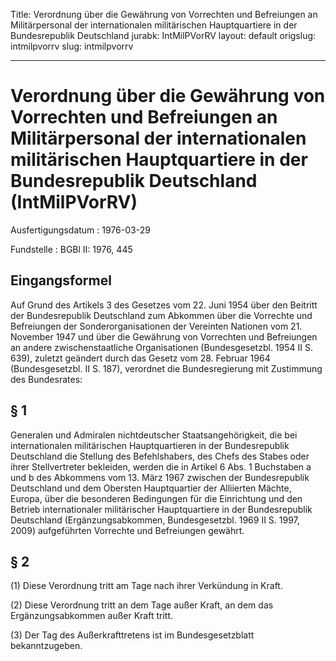 Title: Verordnung über die Gewährung von Vorrechten und Befreiungen an Militärpersonal
  der internationalen militärischen Hauptquartiere in der Bundesrepublik Deutschland
jurabk: IntMilPVorRV
layout: default
origslug: intmilpvorrv
slug: intmilpvorrv

---

# Verordnung über die Gewährung von Vorrechten und Befreiungen an Militärpersonal der internationalen militärischen Hauptquartiere in der Bundesrepublik Deutschland (IntMilPVorRV)

Ausfertigungsdatum
:   1976-03-29

Fundstelle
:   BGBl II: 1976, 445



## Eingangsformel

Auf Grund des Artikels 3 des Gesetzes vom 22. Juni 1954 über den
Beitritt der Bundesrepublik Deutschland zum Abkommen über die
Vorrechte und Befreiungen der Sonderorganisationen der Vereinten
Nationen vom 21. November 1947 und über die Gewährung von Vorrechten
und Befreiungen an andere zwischenstaatliche Organisationen
(Bundesgesetzbl. 1954 II S. 639), zuletzt geändert durch das Gesetz
vom 28. Februar 1964 (Bundesgesetzbl. II S. 187), verordnet die
Bundesregierung mit Zustimmung des Bundesrates:


## § 1

Generalen und Admiralen nichtdeutscher Staatsangehörigkeit, die bei
internationalen militärischen Hauptquartieren in der Bundesrepublik
Deutschland die Stellung des Befehlshabers, des Chefs des Stabes oder
ihrer Stellvertreter bekleiden, werden die in Artikel 6 Abs. 1
Buchstaben a und b des Abkommens vom 13. März 1967 zwischen der
Bundesrepublik Deutschland und dem Obersten Hauptquartier der
Alliierten Mächte, Europa, über die besonderen Bedingungen für die
Einrichtung und den Betrieb internationaler militärischer
Hauptquartiere in der Bundesrepublik Deutschland (Ergänzungsabkommen,
Bundesgesetzbl. 1969 II S. 1997, 2009) aufgeführten Vorrechte und
Befreiungen gewährt.


## § 2

(1) Diese Verordnung tritt am Tage nach ihrer Verkündung in Kraft.

(2) Diese Verordnung tritt an dem Tage außer Kraft, an dem das
Ergänzungsabkommen außer Kraft tritt.

(3) Der Tag des Außerkrafttretens ist im Bundesgesetzblatt
bekanntzugeben.

